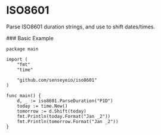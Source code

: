 # ISO8601
Parse ISO8601 duration strings, and use to shift dates/times.

### Basic Example

	package main

	import (
		"fmt"
		"time"

		"github.com/senseyeio/iso8601"
	)

	func main() {
		d, _ := iso8601.ParseDuration("P1D")
		today := time.Now()
		tomorrow := d.Shift(today)
		fmt.Println(today.Format("Jan _2"))
		fmt.Println(tomorrow.Format("Jan _2"))
	}

